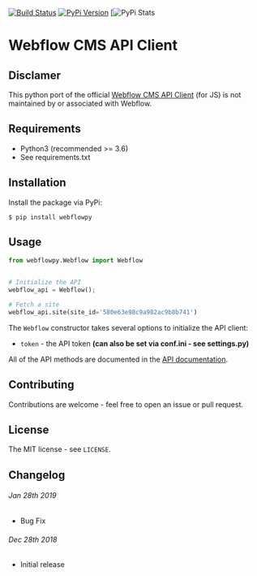 [![Build Status](https://travis-ci.com/rfechtner/webflowpy.svg?branch=master)](https://travis-ci.com/rfechtner/webflowpy) [![PyPi Version](https://img.shields.io/pypi/v/Webflowpy.svg)](https://pypi.org/project/Webflowpy) [![PyPi Stats](https://img.shields.io/pypi/dm/webflowpy.svg)

# Webflow CMS API Client

## Disclamer 

This python port of the official [Webflow CMS API Client](https://github.com/webflow/js-webflow-api) (for JS) is not 
maintained by or associated with Webflow.

## Requirements

* Python3 (recommended >= 3.6)
* See requirements.txt

## Installation

Install the package via PyPi:

```shell
$ pip install webflowpy
```

## Usage

```python
from webflowpy.Webflow import Webflow


# Initialize the API
webflow_api = Webflow();

# Fetch a site
webflow_api.site(site_id='580e63e98c9a982ac9b8b741')
```

The `Webflow` constructor takes several options to initialize the API client:

* `token` - the API token **(can also be set via conf.ini - see settings.py)**

All of the API methods are documented in the [API documentation](https://developers.webflow.com).

## Contributing

Contributions are welcome - feel free to open an issue or pull request.

## License

The MIT license - see `LICENSE`.

## Changelog

###### Jan 28th 2019
* Bug Fix

###### Dec 28th 2018

* Initial release 
